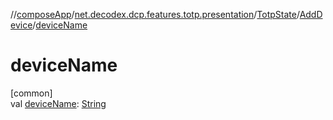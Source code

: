 //[composeApp](../../../../index.md)/[net.decodex.dcp.features.totp.presentation](../../index.md)/[TotpState](../index.md)/[AddDevice](index.md)/[deviceName](device-name.md)

# deviceName

[common]\
val [deviceName](device-name.md): [String](https://kotlinlang.org/api/latest/jvm/stdlib/kotlin/-string/index.html)
